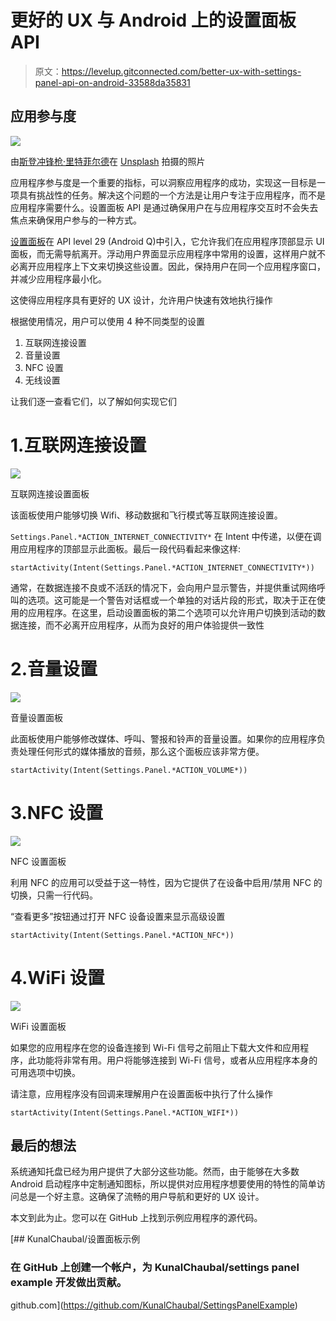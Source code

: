 # 更好的 UX 与 Android 上的设置面板 API

> 原文：<https://levelup.gitconnected.com/better-ux-with-settings-panel-api-on-android-33588da35831>

## 应用参与度

![](img/02df3ee2309e74a439909b27788cbc73.png)

由[斯登冲锋枪·里特菲尔德](https://unsplash.com/@stenslens?utm_source=unsplash&utm_medium=referral&utm_content=creditCopyText)在 [Unsplash](https://unsplash.com/s/photos/mobile-settings?utm_source=unsplash&utm_medium=referral&utm_content=creditCopyText) 拍摄的照片

应用程序参与度是一个重要的指标，可以洞察应用程序的成功，实现这一目标是一项具有挑战性的任务。解决这个问题的一个方法是让用户专注于应用程序，而不是应用程序需要什么。设置面板 API 是通过确保用户在与应用程序交互时不会失去焦点来确保用户参与的一种方式。

[设置面板](https://developer.android.com/reference/kotlin/android/provider/Settings.Panel)在 API level 29 (Android Q)中引入，它允许我们在应用程序顶部显示 UI 面板，而无需导航离开。浮动用户界面显示应用程序中常用的设置，这样用户就不必离开应用程序上下文来切换这些设置。因此，保持用户在同一个应用程序窗口，并减少应用程序最小化。

这使得应用程序具有更好的 UX 设计，允许用户快速有效地执行操作

根据使用情况，用户可以使用 4 种不同类型的设置

1.  互联网连接设置
2.  音量设置
3.  NFC 设置
4.  无线设置

让我们逐一查看它们，以了解如何实现它们

# 1.互联网连接设置

![](img/f56ef92b7df841bce20220b585437f35.png)

互联网连接设置面板

该面板使用户能够切换 Wifi、移动数据和飞行模式等互联网连接设置。

`Settings.Panel.*ACTION_INTERNET_CONNECTIVITY*` 在 Intent 中传递，以便在调用应用程序的顶部显示此面板。最后一段代码看起来像这样:

```
startActivity(Intent(Settings.Panel.*ACTION_INTERNET_CONNECTIVITY*))
```

通常，在数据连接不良或不活跃的情况下，会向用户显示警告，并提供重试网络呼叫的选项。这可能是一个警告对话框或一个单独的对话片段的形式，取决于正在使用的应用程序。在这里，启动设置面板的第二个选项可以允许用户切换到活动的数据连接，而不必离开应用程序，从而为良好的用户体验提供一致性

# 2.音量设置

![](img/89e57c2e75a3dad401de0b4ffe17078f.png)

音量设置面板

此面板使用户能够修改媒体、呼叫、警报和铃声的音量设置。如果你的应用程序负责处理任何形式的媒体播放的音频，那么这个面板应该非常方便。

```
startActivity(Intent(Settings.Panel.*ACTION_VOLUME*))
```

# 3.NFC 设置

![](img/f2c26a619b68ca38a94493becd53bea8.png)

NFC 设置面板

利用 NFC 的应用可以受益于这一特性，因为它提供了在设备中启用/禁用 NFC 的切换，只需一行代码。

“查看更多”按钮通过打开 NFC 设备设置来显示高级设置

```
startActivity(Intent(Settings.Panel.*ACTION_NFC*))
```

# 4.WiFi 设置

![](img/5b7cf5cdad14189ae7b44bdeb230dcad.png)

WiFi 设置面板

如果您的应用程序在您的设备连接到 Wi-Fi 信号之前阻止下载大文件和应用程序，此功能将非常有用。用户将能够连接到 Wi-Fi 信号，或者从应用程序本身的可用选项中切换。

请注意，应用程序没有回调来理解用户在设置面板中执行了什么操作

```
startActivity(Intent(Settings.Panel.*ACTION_WIFI*))
```

## 最后的想法

系统通知托盘已经为用户提供了大部分这些功能。然而，由于能够在大多数 Android 启动程序中定制通知图标，所以提供对应用程序想要使用的特性的简单访问总是一个好主意。这确保了流畅的用户导航和更好的 UX 设计。

本文到此为止。您可以在 GitHub 上找到示例应用程序的源代码。

[](https://github.com/KunalChaubal/SettingsPanelExample) [## KunalChaubal/设置面板示例

### 在 GitHub 上创建一个帐户，为 KunalChaubal/settings panel example 开发做出贡献。

github.com](https://github.com/KunalChaubal/SettingsPanelExample)
